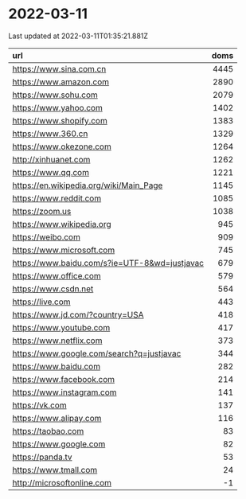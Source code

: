 # 2022-03-11

<!-- BEGIN -->
Last updated at 2022-03-11T01:35:21.881Z

url | doms
:- | -:
https://www.sina.com.cn | 4445
https://www.amazon.com | 2890
https://www.sohu.com | 2079
https://www.yahoo.com | 1402
https://www.shopify.com | 1383
https://www.360.cn | 1329
https://www.okezone.com | 1264
http://xinhuanet.com | 1262
https://www.qq.com | 1221
https://en.wikipedia.org/wiki/Main_Page | 1145
https://www.reddit.com | 1085
https://zoom.us | 1038
https://www.wikipedia.org | 945
https://weibo.com | 909
https://www.microsoft.com | 745
https://www.baidu.com/s?ie=UTF-8&wd=justjavac | 679
https://www.office.com | 579
https://www.csdn.net | 564
https://live.com | 443
https://www.jd.com/?country=USA | 418
https://www.youtube.com | 417
https://www.netflix.com | 373
https://www.google.com/search?q=justjavac | 344
https://www.baidu.com | 282
https://www.facebook.com | 214
https://www.instagram.com | 141
https://vk.com | 137
https://www.alipay.com | 116
https://taobao.com | 83
https://www.google.com | 82
https://panda.tv | 53
https://www.tmall.com | 24
http://microsoftonline.com | -1
<!-- END -->

